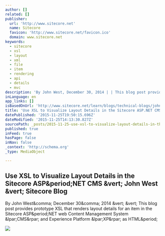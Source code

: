 ```yaml
---
author: []
related: []
publisher:
  url: 'http://www.sitecore.net'
  name: Sitecore
  favicon: 'http://www.sitecore.net/favicon.ico'
  domain: www.sitecore.net
keywords:
  - sitecore
  - xsl
  - layout
  - xml
  - file
  - item
  - rendering
  - api
  - details
  - mvc
description: 'By John West, December 30, 2014 | | This blog post provides prototype XSL that renders layout details for an item in the Sitecore ASP.NET web Content Management System (CMS) and Experience Platform (XP) as HTML.'
inLanguage: en
app_links: []
isBasedOnUrl: 'http://www.sitecore.net/learn/blogs/technical-blogs/john-west-sitecore-blog/posts/2014/12/use-xsl-to-visualize-layout-details-in-the-sitecore-aspnet-cms.aspx'
title: 'Use XSL to Visualize Layout Details in the Sitecore ASP.NET CMS | John West | Sitecore Blog'
datePublished: '2015-11-25T19:50:15.696Z'
dateModified: '2015-11-25T14:13:30.827Z'
sourcePath: _posts/2015-11-25-use-xsl-to-visualize-layout-details-in-the-sitecore-aspnet.md
published: true
inFeed: true
hasPage: false
inNav: false
_context: 'http://schema.org'
_type: MediaObject

---
```

<article style=""><h1>Use XSL to Visualize Layout Details in the Sitecore ASP&amp;period;NET CMS &amp;vert; John West &amp;vert; Sitecore Blog</h1><p>By John West&amp;comma; December 30&amp;comma; 2014 &amp;vert; &amp;vert; This blog post provides prototype XSL that renders layout details for an item in the Sitecore ASP&amp;period;NET web Content Management System &amp;lpar;CMS&amp;rpar; and Experience Platform &amp;lpar;XP&amp;rpar; as HTML&amp;period;</p><img src="http://dijaxps1e29ue.cloudfront.net/~/media/Community/Author%20Profiles/John%20West.ashx?ts=111210080949292&amp;h=108&amp;la=en&amp;w=108" /></article>